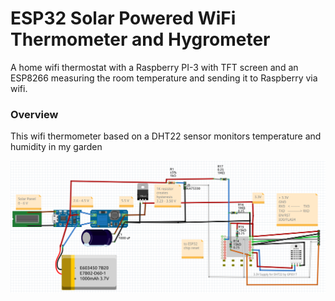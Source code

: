 # ESP32 Solar Powered WiFi Thermometer and Hygrometer 
A home wifi thermostat with a Raspberry PI-3 with TFT screen and an ESP8266  measuring the room temperature and sending it to Raspberry via wifi.  

### Overview
This wifi thermometer based on a DHT22 sensor monitors temperature and humidity in my garden

[![](https://github.com/guido57/ESP32-therm-batt-DHT22/blob/main/docs/wifi-therm-supply%20schematic.png)](https://github.com/guido57/ESP32-therm-batt-DHT22/blob/main/docs/wifi-therm-supply%20schematic.png)

